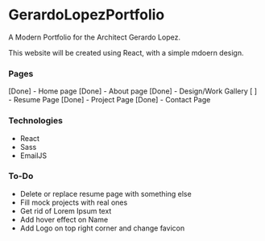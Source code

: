 # GerardoLopezPortfolio
A Modern Portfolio for the Architect Gerardo Lopez.


This website will be created using React, with a simple mdoern design.

### Pages 
[Done] - Home page
[Done] - About page
[Done] - Design/Work Gallery 
[ ] - Resume Page
[Done] - Project Page
[Done] - Contact Page


### Technologies
  - React
  - Sass
  - EmailJS


### To-Do
  - Delete or replace resume page with something else
  - Fill mock projects with real ones
  - Get rid of Lorem Ipsum text
  - Add hover effect on Name
  - Add Logo on top right corner and change favicon

  